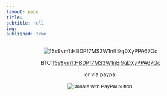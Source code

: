 ```yaml
---
layout: page
title: 
subtitle: null
img: 
published: true
---
```


<div style="text-align:center">   
  
<img src="https://jonbcarroll.s3.us-east-2.amazonaws.com/20191005_Bit.png" alt=" 15s9vm1tHBDPf7MS3W1nBi9qDXyPPA67Qc">


 <p>
  
BTC:<a href="http://bitcoin.org" style="text-align:center">15s9vm1tHBDPf7MS3W1nBi9qDXyPPA67Qc</a>

  <p align="center">or via paypal</p>
<p>
  <form action="https://www.paypal.com/cgi-bin/webscr" method="post" target="_top">
<input type="hidden" name="cmd" value="_s-xclick" />
<input type="hidden" name="hosted_button_id" value="54YEYRVA54FRN" />
<input type="image" src="https://www.paypalobjects.com/en_US/i/btn/btn_donateCC_LG.gif" border="0" name="submit" title="PayPal - The safer, easier way to pay online!" alt="Donate with PayPal button" />
<img alt="" border="0" src="https://www.paypal.com/en_US/i/scr/pixel.gif" width="1" height="1" />
</form>
